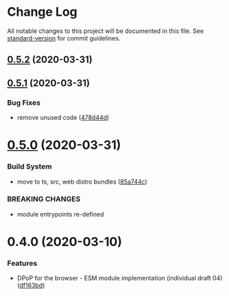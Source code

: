 # Change Log

All notable changes to this project will be documented in this file. See [standard-version](https://github.com/conventional-changelog/standard-version) for commit guidelines.

## [0.5.2](https://github.com/panva/dpop.js/compare/v0.5.1...v0.5.2) (2020-03-31)



## [0.5.1](https://github.com/panva/dpop.js/compare/v0.5.0...v0.5.1) (2020-03-31)


### Bug Fixes

* remove unused code ([478d44d](https://github.com/panva/dpop.js/commit/478d44d43ca5d53c3c0d30929345718638ab11f4))



# [0.5.0](https://github.com/panva/dpop.js/compare/v0.4.0...v0.5.0) (2020-03-31)


### Build System

* move to ts, src, web distro bundles ([85a744c](https://github.com/panva/dpop.js/commit/85a744c8c118705034ce182f9d618eb87e4e60cd))


### BREAKING CHANGES

* module entrypoints re-defined



# 0.4.0 (2020-03-10)


### Features

* DPoP for the browser - ESM module implementation (individual draft 04) ([df163bd](https://github.com/panva/dpop.js/commit/df163bd0fc0bd4c09f065c2d687f6b78d44f100e))
